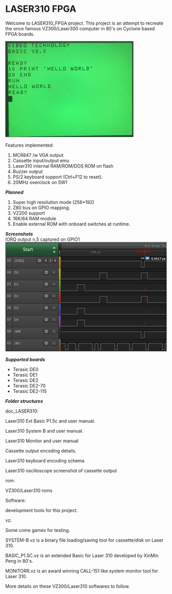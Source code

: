 # LASER310 FPGA

Welcome to LASER310_FPGA project. This project is an attempt to recreate the once famous VZ300/Laser300 computer in 80's on Cyclone based FPGA boards.

<img src="doc/images/Laser310onVGA.jpeg" alt="Laser310 on VGA" width="400"/>


Features implemented:
1. MC6847 /w VGA output
2. Cassette input/output emu
3. Laser310 internal RAM/ROM/DOS ROM on flash
4. Buzzer output
5. PS/2 keyboard support (Ctrl+F12 to reset).
6. 20MHz overclock on SW1

***Planned***
1. Super high resolution mode (256*192)
2. Z80 bus on GPIO mapping.
3. VZ200 support
4. 16K/64 RAM module
5. Enable external ROM with onboard switches at runtime.

***Screenshots***  
IORQ output n,5 captured on GPIO1  
<img src="doc/IORQ_output 5.jpg" alt="IORQ on output"/>  

***Supported boards***

- Terasic DE0
- Terasic DE1
- Terasic DE2
- Terasic DE2-70
- Terasic DE2-115

***Folder structures***

doc_LASER310:

Laser310 Ext Basic P1.5c and user manual.

Laser310 System B and user manual.

Laser310 Monitor and user manual

Cassette output encoding details.

Laser310 keyboard encoding schema

Laser310 oscilloscope screenshot of cassette output 

rom:

VZ300/Laser310 roms

Software:

development tools for this project. 

vz:

Some come games for testing.

SYSTEM-B.vz is a binary file loading/saving tool for cassette/disk on Laser 310.

BASIC_P1.5C.vz is an extended Basic for Laser 310 developed by XinMin Peng in 80's.

MONITORR.vz is an award winning CALL-151 like system monitor tool for Laser 310.

More details on these VZ300/Laser310 softwares to follow.

